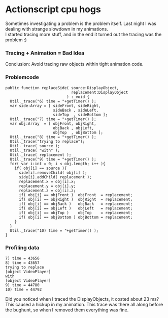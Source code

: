 Actionscript cpu hogs
=====================

Sometimes investigating a problem is the problem itself.
Last night I was dealing with strange slowdown in my animations.<br>
I started tracing more stuff, and in the end it turned out the tracing was the problem :)<br>

### Tracing + Animation = Bad Idea ###

Conclusion: Avoid tracing raw objects within tight animation code.

### Problemcode ###

    public function replaceSide( source:DisplayObject, 
                                 replacement:DisplayObject 
                               ) : void {
      Util._trace("6) time = "+getTimer() );
      var side:Array = [ sideFront, sideRight, 
                         sideBack , sideLeft, 
                         sideTop  , sideBottom ];
      Util._trace("7) time = "+getTimer() );
      var obj:Array  = [ objFront, objRight, 
                         objBack , objLeft, 
                         objTop  , objBottom ];
      Util._trace("8) time = "+getTimer() );
      Util._trace("trying to replace");
      Util._trace( source );
      Util._trace( "with" );
      Util._trace( replacement );
      Util._trace("9) time = "+getTimer() );
      for( var i:int = 0; i < obj.length; i++ ){
        if( obj[i] == source ){
          side[i].removeChild( obj[i] );
          side[i].addChild( replacement );
          replacement.x = obj[i].x;
          replacement.y = obj[i].y;
          replacement.z = obj[i].z;
          if( obj[i] == objFront )  objFront  = replacement;
          if( obj[i] == objRight )  objRight  = replacement;
          if( obj[i] == objBack )   objBack   = replacement;
          if( obj[i] == objLeft )   objLeft   = replacement;
          if( obj[i] == objTop )    objTop    = replacement;
          if( obj[i] == objBottom ) objBottom = replacement;
        }
      }
      Util._trace("10) time = "+getTimer() );
    }

### Profiling data ###    

    7) time = 43656
    8) time = 43657
    trying to replace
    [object VideoPlayer]
    with
    [object VideoPlayer]
    9) time = 44780
    10) time = 44792

Did you noticed when I traced the DisplayObjects, it costed about 23 ms? This
caused a hickup in my animation.
This trace was there all along before the bughunt, so when I removed them
everything was fine.

